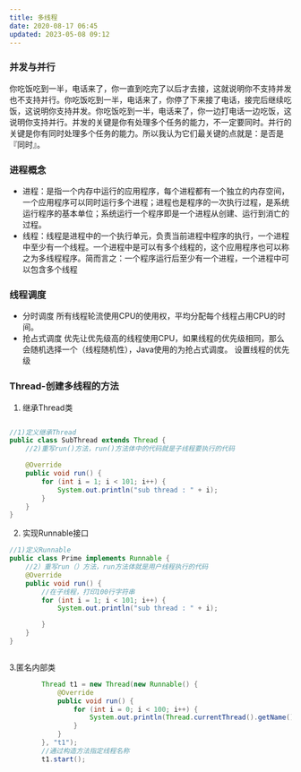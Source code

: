 ```yaml
---
title: 多线程
date: 2020-08-17 06:45
updated: 2023-05-08 09:12
---
```


### 并发与并行
你吃饭吃到一半，电话来了，你一直到吃完了以后才去接，这就说明你不支持并发也不支持并行。你吃饭吃到一半，电话来了，你停了下来接了电话，接完后继续吃饭，这说明你支持并发。你吃饭吃到一半，电话来了，你一边打电话一边吃饭，这说明你支持并行。并发的关键是你有处理多个任务的能力，不一定要同时。并行的关键是你有同时处理多个任务的能力。所以我认为它们最关键的点就是：是否是『同时』。

### 进程概念
* 进程：是指一个内存中运行的应用程序，每个进程都有一个独立的内存空间，一个应用程序可以同时运行多个进程；进程也是程序的一次执行过程，是系统运行程序的基本单位；系统运行一个程序即是一个进程从创建、运行到消亡的过程。
* 线程：线程是进程中的一个执行单元，负责当前进程中程序的执行，一个进程中至少有一个线程。一个进程中是可以有多个线程的，这个应用程序也可以称之为多线程程序。简而言之：一个程序运行后至少有一个进程，一个进程中可以包含多个线程

### 线程调度
* 分时调度
所有线程轮流使用CPU的使用权，平均分配每个线程占用CPU的时间。
* 抢占式调度
优先让优先级高的线程使用CPU，如果线程的优先级相同，那么会随机选择一个（线程随机性），Java使用的为抢占式调度。
设置线程的优先级
### Thread-创建多线程的方法
1. 继承Thread类
```java

//1)定义继承Thread
public class SubThread extends Thread {
    //2)重写run()方法，run()方法体中的代码就是子线程要执行的代码

    @Override
    public void run() {
        for (int i = 1; i < 101; i++) {
            System.out.println("sub thread : " + i);
        }
    }
}
```
2. 实现Runnable接口
```java
//1)定义Runnable
public class Prime implements Runnable {
    //2）重写run（）方法，run方法体就是用户线程执行的代码
    @Override
    public void run() {
        //在子线程，打印100行字符串
        for (int i = 1; i < 101; i++) {
            System.out.println("sub thread : " + i);

        }
    }
}



```

3.匿名内部类
```java
        Thread t1 = new Thread(new Runnable() {
            @Override
            public void run() {
                for (int i = 0; i < 100; i++) {
                    System.out.println(Thread.currentThread().getName() + "-->" + i);
                }
            }
        }, "t1");
        //通过构造方法指定线程名称
        t1.start();
```

